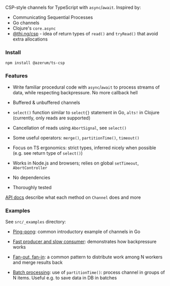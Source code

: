 CSP-style channels for TypeScript with `async`/`await`. Inspired by:

- Communicating Sequential Processes
- Go channels
- Clojure's `core.async`
- [@thi.ng/csp](https://thi.ng/csp) - idea of return types of `read()` and `tryRead()` 
that avoid extra allocations

### Install

```shell
npm install @azerum/ts-csp
```

### Features

- Write familiar procedural code with `async`/`await` to process streams of data,
while respecting backpressure. No more callback hell

- Buffered & unbuffered channels

- `select()` function similar to `select{}` statement in Go, `alts!` in Clojure
(currently, only reads are supported)

- Cancellation of reads using `AbortSignal`, see `select()`

- Some useful operators: `merge()`, `partitionTime()`, `timeout()`

- Focus on TS ergonomics: strict types, inferred nicely when possible
(e.g. see return type of `select()`)

- Works in Node.js and browsers; relies on global `setTimeout`, `AbortController`

- No dependencies

- Thoroughly tested

[API docs](https://azerum.github.io/ts-csp) describe what each method
on `Channel` does and more

### Examples

See `src/_examples` directory:

- [Ping-pong](./src/_examples/ping-pong.ts): common introductory example of channels in Go

- [Fast producer and slow consumer](./src/_examples/fast-producer-slow-consumer.ts): demonstrates how backpressure works
  
- [Fan-out, fan-in](./src/_examples/fan-out-fan-in.ts): a common pattern to distribute work among N workers and merge results back

- [Batch processing](./src/_examples/batch-processing.ts): use of `partitionTime()`: 
process channel in groups of N items. Useful e.g. to save data in DB in batches
